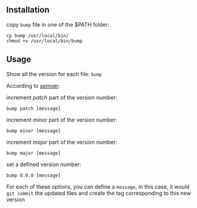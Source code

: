 ## Installation

copy `bump` file in one of the $PATH folder:

```
cp bump /usr/local/bin/
chmod +x /usr/local/bin/bump
```

## Usage

Show all the version for each file:
```bump```


According to [semver](http://semver.org/):

increment *patch* part of the version number:
```
bump patch [message]
```

increment *minor* part of the version number:
```
bump minor [message]
```

increment *major* part of the version number:
```
bump major [message]
```

set a defined version number:
```
bump 0.0.0 [message]
```


For each of these options, you can define a ```message```, in this case, it would ```git commit``` the updated files and create the tag corresponding to this new version
